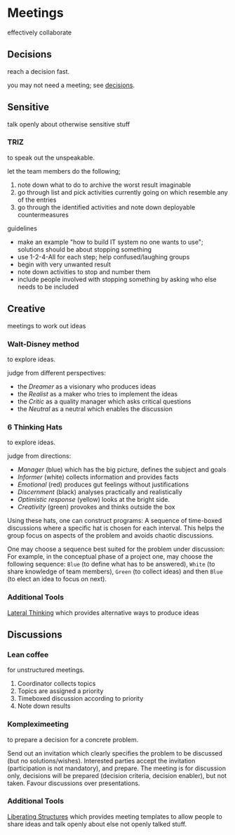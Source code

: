 # Meetings

effectively collaborate

## Decisions

reach a decision fast.

you may not need a meeting; see [decisions](decisions.md).

## Sensitive

talk openly about otherwise sensitive stuff

### TRIZ

to speak out the unspeakable.

let the team members do the following;

1. note down what to do to archive the worst result imaginable
2. go through list and pick activities currently going on which resemble any of the entries
3. go through the identified activities and note down deployable countermeasures

guidelines

- make an example "how to build IT system no one wants to use"; solutions should be about stopping something
- use 1-2-4-All for each step; help confused/laughing groups
- begin with very unwanted result
- note down activities to stop and number them
- include people involved with stopping something by asking who else needs to be included

## Creative

meetings to work out ideas

### Walt-Disney method

to explore ideas.

judge from different perspectives:

- the *Dreamer* as a visionary who produces ideas
- the *Realist* as a maker who tries to implement the ideas
- the *Critic* as a quality manager which asks critical questions
- the *Neutral* as a neutral which enables the discussion

### 6 Thinking Hats

to explore ideas.

judge from directions:

- *Manager* (blue) which has the big picture, defines the subject and goals
- *Informer* (white) collects information and provides facts
- *Emotional* (red) produces gut feelings without justifications
- *Discernment* (black) analyses practically and realistically
- *Optimistic response* (yellow) looks at the bright side.
- *Creativity* (green) provokes and thinks outside the box

Using these hats, one can construct programs: A sequence of time-boxed discussions where a specific hat is chosen for each interval. This helps the group focus on aspects of the problem and avoids chaotic discussions.

One may choose a sequence best suited for the problem under discussion: For example, in the conceptual phase of a project one, may choose the following sequence: `Blue` (to define what has to be answered), `White` (to share knowledge of team members), `Green` (to collect ideas) and then `Blue` (to elect an idea to focus on next).

### Additional Tools

[Lateral Thinking](https://en.wikipedia.org/wiki/Lateral_thinking) which provides alternative ways to produce ideas

## Discussions

### Lean coffee

for unstructured meetings.

1. Coordinator collects topics
2. Topics are assigned a priority
3. Timeboxed discussion according to priority
4. Note down results

### Kompleximeeting

to prepare a decision for a concrete problem.

Send out an invitation which clearly specifies the problem to be discussed (but no solutions/wishes). Interested parties accept the invitation (participation is not mandatory), and prepare. The meeting is for discussion only, decisions will be prepared (decision criteria, decision enabler), but not taken. Favour discussions over presentations.

### Additional Tools

[Liberating Structures](https://www.liberatingstructures.de/) which provides meeting templates to allow people to share ideas and talk openly about else not openly talked stuff.
